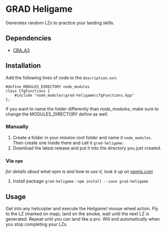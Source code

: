# GRAD Heligame
Generates random LZs to practice your landing skills.

## Dependencies
* [CBA_A3](https://github.com/CBATeam/CBA_A3)

## Installation
Add the following lines of code to the `description.ext`:

```sqf
#define MODULES_DIRECTORY node_modules
class CfgFunctions {
    #include "node_modules\grad-heligame\cfgFunctions.hpp"
};
```
If you want to name the folder differently than *node_modules*, make sure to change the MODULES_DIRECTORY define as well.

### Manually
1. Create a folder in your mission root folder and name it `node_modules`. Then create one inside there and call it `grad-heligame`.
2. Download the latest release and put it into the directory you just created.

### Via `npm`
_for details about what npm is and how to use it, look it up on [npmjs.com](https://www.npmjs.com/)_

1. Install package `grad-heligame` : `npm install --save grad-heligame`


## Usage
Get into any helicopter and execute the *Heligame!* mouse wheel action. Fly to the LZ (marked on map), land on the smoke, wait until the next LZ is generated. Repeat until you can land like a pro. Will end automatically when you stop completing your LZs.
